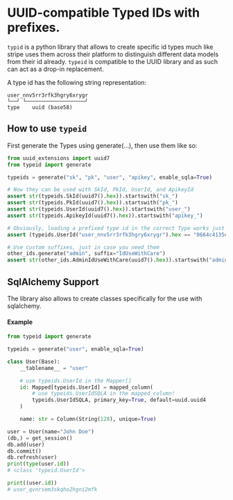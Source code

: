 # UUID-compatible Typed IDs with prefixes.

`typid` is a python library that allows to create specific id types much like
stripe uses them across their platform to distinguish different data models from
their id already. `typeid` is compatible to the UUID library and as such can act
as a drop-in replacement.

A type id has the following string representation:

    user_nnv5rr3rfk3hgry6xrygr
    └──┘ └───────────────────┘
    type    uuid (base58)

## How to use `typeid`

First generate the Types using generate(...), then use them like so:

```python
from uuid_extensions import uuid7
from typeid import generate

typeids = generate("sk", "pk", "user", "apikey", enable_sqla=True)

# Now they can be used with SkId, PkId, UserId, and ApikeyId
assert str(typeids.SkId(uuid7().hex)).startswith("sk_")
assert str(typeids.PkId(uuid7().hex)).startswith("pk_")
assert str(typeids.UserId(uuid7().hex)).startswith("user_")
assert str(typeids.ApikeyId(uuid7().hex)).startswith("apikey_")

# Obviously, loading a prefixed type id in the correct Type works just fine
assert (typeids.UserId("user_nnv5rr3rfk3hgry6xrygr").hex == "0664c4135ed83faabd4bc0dc33839c9f")

# Use custom suffixes, just in case you need them
other_ids.generate("admin", suffix="IdUseWithCare")
assert str(other_ids.AdminIdUseWithCare(uuid7().hex)).startswith("admin_")
```

## SqlAlchemy Support

The library also allows to create classes specifically for the use with
sqlalchemy.

#### Example

```python
from typeid import generate

typeids = generate("user", enable_sqla=True)

class User(Base):
    __tablename__ = "user"

    # use typeids.UserId in the Mapper[]
    id: Mapped[typeids.UserId] = mapped_column(
        # use typeids.UserIdSQLA in the mapped_column!
        typeids.UserIdSQLA, primary_key=True, default=uuid.uuid4
    )

    name: str = Column(String(128), unique=True)

user = User(name="John Doe")
(db,) = get_session()
db.add(user)
db.commit()
db.refresh(user)
print(type(user.id))
# <class 'typeid.UserId'>

print((user.id))
# user_qvnrsem3skqho2hgni2mfk
```
